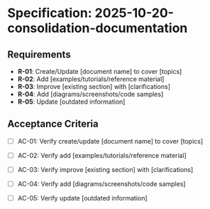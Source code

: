 # Specification: 2025-10-20-consolidation-documentation

## Requirements

- **R-01**: Create/Update [document name] to cover [topics]
- **R-02**: Add [examples/tutorials/reference material]
- **R-03**: Improve [existing section] with [clarifications]
- **R-04**: Add [diagrams/screenshots/code samples]
- **R-05**: Update [outdated information]

## Acceptance Criteria

- [ ] AC-01: Verify create/update [document name] to cover [topics]
- [ ] AC-02: Verify add [examples/tutorials/reference material]
- [ ] AC-03: Verify improve [existing section] with [clarifications]
- [ ] AC-04: Verify add [diagrams/screenshots/code samples]
- [ ] AC-05: Verify update [outdated information]

